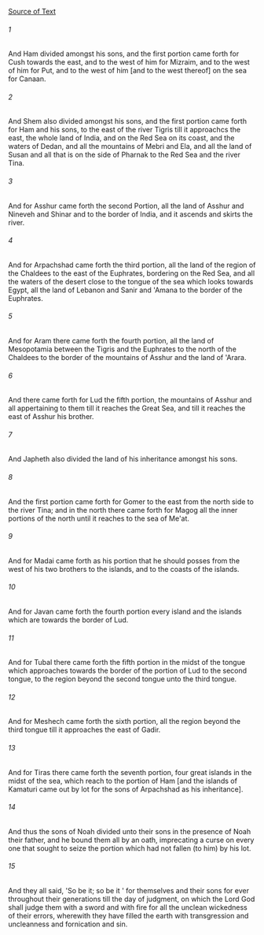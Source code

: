 [Source of Text](https://github.com/scrollmapper/bible_databases_deuterocanonical)

###### 1
And Ham divided amongst his sons, and the first portion came forth for Cush towards the east, and to the west of him for Mizraim, and to the west of him for Put, and to the west of him [and to the west thereof] on the sea for Canaan.

###### 2
And Shem also divided amongst his sons, and the first portion came forth for Ham and his sons, to the east of the river Tigris till it approachcs the east, the whole land of India, and on the Red Sea on its coast, and the waters of Dedan, and all the mountains of Mebri and Ela, and all the land of Susan and all that is on the side of Pharnak to the Red Sea and the river Tina.

###### 3
And for Asshur came forth the second Portion, all the land of Asshur and Nineveh and Shinar and to the border of India, and it ascends and skirts the river.

###### 4
And for Arpachshad came forth the third portion, all the land of the region of the Chaldees to the east of the Euphrates, bordering on the Red Sea, and all the waters of the desert close to the tongue of the sea which looks towards Egypt, all the land of Lebanon and Sanir and 'Amana to the border of the Euphrates.

###### 5
And for Aram there came forth the fourth portion, all the land of Mesopotamia between the Tigris and the Euphrates to the north of the Chaldees to the border of the mountains of Asshur and the land of 'Arara.

###### 6
And there came forth for Lud the fifth portion, the mountains of Asshur and all appertaining to them till it reaches the Great Sea, and till it reaches the east of Asshur his brother.

###### 7
And Japheth also divided the land of his inheritance amongst his sons.

###### 8
And the first portion came forth for Gomer to the east from the north side to the river Tina; and in the north there came forth for Magog all the inner portions of the north until it reaches to the sea of Me'at.

###### 9
And for Madai came forth as his portion that he should posses from the west of his two brothers to the islands, and to the coasts of the islands.

###### 10
And for Javan came forth the fourth portion every island and the islands which are towards the border of Lud.

###### 11
And for Tubal there came forth the fifth portion in the midst of the tongue which approaches towards the border of the portion of Lud to the second tongue, to the region beyond the second tongue unto the third tongue.

###### 12
And for Meshech came forth the sixth portion, all the region beyond the third tongue till it approaches the east of Gadir.

###### 13
And for Tiras there came forth the seventh portion, four great islands in the midst of the sea, which reach to the portion of Ham [and the islands of Kamaturi came out by lot for the sons of Arpachshad as his inheritance].

###### 14
And thus the sons of Noah divided unto their sons in the presence of Noah their father, and he bound them all by an oath, imprecating a curse on every one that sought to seize the portion which had not fallen (to him) by his lot.

###### 15
And they all said, 'So be it; so be it ' for themselves and their sons for ever throughout their generations till the day of judgment, on which the Lord God shall judge them with a sword and with fire for all the unclean wickedness of their errors, wherewith they have filled the earth with transgression and uncleanness and fornication and sin.